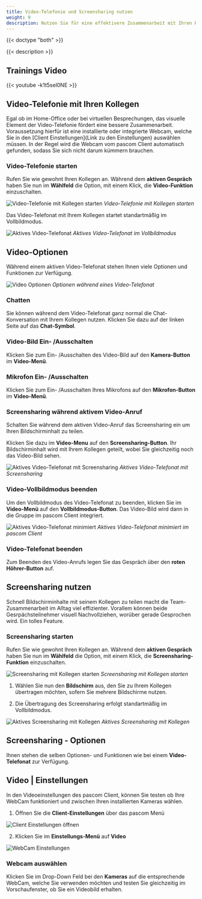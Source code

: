 ```yaml
---
title: Video-Telefonie und Screensharing nutzen
weight: 9
description: Nutzen Sie für eine effektivere Zusammenarbeit mit Ihren Kollegen die Video- und Screensharing Tools des pascom Client.
---
```


{{< doctype "both" >}}
 
{{< description >}}

## Trainings Video

{{< youtube -k1t5sel0NE >}} 


## Video-Telefonie mit Ihren Kollegen

Egal ob im Home-Office oder bei virtuellen Besprechungen, das visuelle Element der Video-Telefonie fördert eine bessere Zusammenarbeit. Voraussetzung hierfür ist eine installierte oder integrierte Webcam, welche Sie in den [Client Einstellungen](Link zu den Einstellungen) auswählen müssen. In der Regel wird die Webcam vom pascom Client automatisch gefunden, sodass Sie sich nicht darum kümmern brauchen. 

### Video-Telefonie starten

Rufen Sie wie gewohnt Ihren Kollegen an. Während dem **aktiven Gespräch** haben Sie nun im **Wählfeld** die Option, mit einem Klick, die **Video-Funktion** einzuschalten.

![Video-Telefonie mit Kollegen starten](video_start.de.jpg)
*Video-Telefonie mit Kollegen starten*
</br>

Das Video-Telefonat mit Ihrem Kollegen startet standartmäßig im Vollbildmodus.


![Aktives Video-Telefonat](video_active.jpg)
*Aktives Video-Telefonat im Vollbildmodus*
</br>

## Video-Optionen

Während einem aktiven Video-Telefonat stehen Ihnen viele Optionen und Funktionen zur Verfügung.

![Video Optionen](video_options.jpg)
*Optionen während eines Video-Telefonat*
</br>

### Chatten

Sie können während dem Video-Telefonat ganz normal die Chat-Konversation mit Ihrem Kollegen nutzen. Klicken Sie dazu auf der linken Seite auf das **Chat-Symbol**.

### Video-Bild Ein- /Ausschalten

Klicken Sie zum Ein- /Ausschalten des Video-Bild auf den **Kamera-Button** im **Video-Menü**.

### Mikrofon Ein- /Ausschalten

Klicken Sie zum Ein- /Ausschalten Ihres Mikrofons auf den **Mikrofon-Button** im **Video-Menü**.

### Screensharing während aktivem Video-Anruf

Schalten Sie während dem aktiven Video-Anruf das Screensharing ein um Ihren Bildschirminhalt zu teilen. 

Klicken Sie dazu im **Video-Menu** auf den **Screensharing-Button**. Ihr Bildschirminhalt wird mit Ihrem Kollegen geteilt, wobei Sie gleichzeitig noch das Video-Bild sehen. 

![Aktives Video-Telefonat mit Screensharing](video_screensharing.jpg)
*Aktives Video-Telefonat mit Screensharing*
</br>

### Video-Vollbildmodus beenden

Um den Vollbildmodus des Video-Telefonat zu beenden, klicken Sie im **Video-Menü** auf den **Vollbildmodus-Button**. Das Video-Bild wird dann in die Gruppe im pascom Client integriert.

![Aktives Video-Telefonat minimiert](video_minimized.de.jpg)
*Aktives Video-Telefonat minimiert im pascom Client*
</br>

### Video-Telefonat beenden

Zum Beenden des Video-Anrufs legen Sie das Gespräch über den **roten Höhrer-Button** auf.

## Screensharing nutzen

Schnell Bildschirminhalte mit seinem Kollegen zu teilen macht die Team-Zusammenarbeit im Alltag viel effizienter. Vorallem können beide Gesrpächsteilnehmer visuell Nachvollziehen, worüber gerade Gesprochen wird. Ein tolles Feature.

### Screensharing starten

Rufen Sie wie gewohnt Ihren Kollegen an. Während dem **aktiven Gespräch** haben Sie nun im **Wählfeld** die Option, mit einem Klick, die **Screensharing-Funktion** einzuschalten.

![Screensharing mit Kollegen starten](screensharing_start.de.jpg)
*Screensharing mit Kollegen starten*
</br>

1. Wählen Sie nun den **Bildschirm** aus, den Sie zu Ihrem Kollegen übertragen möchten, sofern Sie mehrere Bildschirme nutzen.  

2. Die Übertragung des Screensharing erfolgt standartmäßig im Vollbildmodus.


![Aktives Screensharing mit Kollegen](screensharing_active.jpg)
*Aktives Screensharing mit Kollegen*
</br>

## Screensharing - Optionen

Ihnen stehen die selben Optionen- und Funktionen wie bei einem **Video-Telefonat** zur Verfügung.  

## Video | Einstellungen

In den Videoeinstellungen des pascom Client, können Sie testen ob Ihre WebCam funktioniert und zwischen Ihren installierten Kameras wählen.

1. Öffnen Sie die **Client-Einstellungen** über das pascom Menü


![Client Einstellungen öffnen](open_clientsettings.jpg)
</br>

2. Klicken Sie im **Einstellungs-Menü** auf **Video**


![WebCam Einstellungen](videosettings.de.jpg)
</br>

### Webcam auswählen

Klicken Sie im Drop-Down Feld bei den **Kameras** auf die entsprechende WebCam, welche Sie verwenden möchten und testen Sie gleichzeitig im Vorschaufenster, ob Sie ein Videobild erhalten.  

<br />